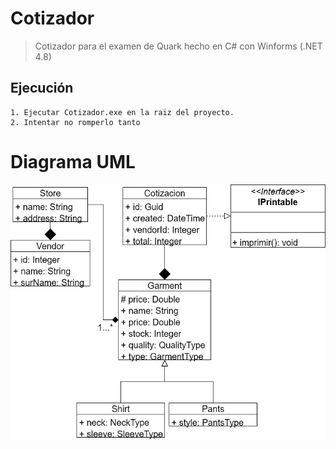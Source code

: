 # Cotizador
> Cotizador para el examen de Quark hecho en C# con Winforms (.NET 4.8)

## Ejecución
```
1. Ejecutar Cotizador.exe en la raiz del proyecto.
2. Intentar no romperlo tanto
```

# Diagrama UML
![Dominio](/uml_diagram.jpeg)
